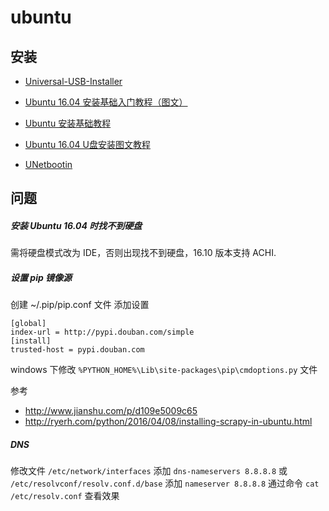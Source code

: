 # ubuntu

## 安装
-  [Universal-USB-Installer](http://www.pendrivelinux.com/universal-usb-installer-easy-as-1-2-3/)

- [Ubuntu 16.04 安装基础入门教程（图文）](http://forum.ubuntu.org.cn/viewtopic.php?f=77&t=478527)

- [Ubuntu 安装基础教程](http://teliute.org/linux/Ubsetup/)

- [Ubuntu 16.04 U盘安装图文教程](http://www.linuxidc.com/Linux/2016-04/130520.htm)

- [UNetbootin](https://unetbootin.github.io/)

## 问题
##### 安装 Ubuntu 16.04 时找不到硬盘
需将硬盘模式改为 IDE，否则出现找不到硬盘，16.10 版本支持 ACHI.

##### 设置 pip 镜像源
创建 ~/.pip/pip.conf 文件
添加设置
```
[global]
index-url = http://pypi.douban.com/simple
[install]
trusted-host = pypi.douban.com
```
windows 下修改 `%PYTHON_HOME%\Lib\site-packages\pip\cmdoptions.py` 文件

参考
- http://www.jianshu.com/p/d109e5009c65
- http://ryerh.com/python/2016/04/08/installing-scrapy-in-ubuntu.html


##### DNS
修改文件 `/etc/network/interfaces` 添加 `dns-nameservers 8.8.8.8`
或 `/etc/resolvconf/resolv.conf.d/base` 添加 `nameserver 8.8.8.8`
通过命令 `cat /etc/resolv.conf` 查看效果
